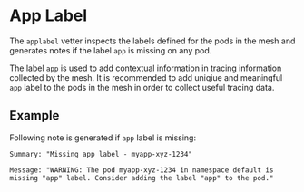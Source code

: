 # App Label

The `applabel` vetter inspects the labels defined for the pods in the mesh and
generates notes if the label `app` is missing on any pod.

The label `app` is used to add contextual information in tracing information
collected by the mesh. It is recommended to add uniqiue and meaningful `app`
label to the pods in the mesh in order to collect useful tracing data.

## Example

Following note is generated if `app` label is missing:

```shell
Summary: "Missing app label - myapp-xyz-1234"

Message: "WARNING: The pod myapp-xyz-1234 in namespace default is
missing "app" label. Consider adding the label "app" to the pod."
```
